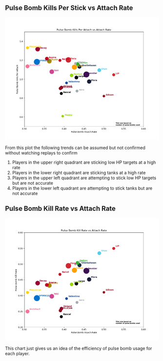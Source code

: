 ## Pulse Bomb Kills Per Stick vs Attach Rate
![Pulse Bomb Status](plots/pulse_bombs_kills_per_stick.png)

From this plot the following trends can be assumed but not confirmed without watching replays to confirm

1. Players in the upper right quadrant are sticking low HP targets at a high rate
2. Players in the lower right quadrant are sticking tanks at a high rate
3. Players in the upper left quadrant are attempting to stick low HP targets but are not accurate
4. Players in the lower left quadrant are attempting to stick tanks but are not accurate

## Pulse Bomb Kill Rate vs Attach Rate
![Pulse Bomb Status](plots/pulse_bombs_kill_rate.png)

This chart just gives us an idea of the efficiency of pulse bomb usage for each player.
